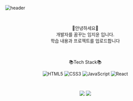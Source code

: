 <div align="left">
  
![header](https://capsule-render.vercel.app/api?type=waving&color=timeGradient&text=Welcome%20to%20Jiyoon's%20GitHub%20&animation=twinkling&fontSize=35&fontAlignY=40&fontAlign=70&height=250)

<br>

<div align="center">
  <p>
    🤍안녕하세요🤍 <br>
    개발자를 꿈꾸는 임지윤 입니다.<br>
    학습 내용과 프로젝트를 업로드합니다<br><br>
  </p>
</div>
<br />

<div align="center">
📚Tech Stack📚

![HTML5](https://img.shields.io/badge/-HTML5-E34F26?&style=flat-square&logo=html5&logoColor=white) ![CSS3](https://img.shields.io/badge/-CSS3-1572B6?&style=flat-square&logo=css3&logoColor=white) 
![JavaScript](https://img.shields.io/badge/-JavaScript-F7DF1E?&style=flat-square&logo=javascript&logoColor=white)
![React](https://img.shields.io/badge/-React-61DAFB?&style=flat-square&logo=react&logoColor=white)

<br />

  </p>
</div>

<div align="center">
  <img src="https://github-readme-stats.vercel.app/api?username=Jiyoon0612&hide=contribs,prs&show_icons=true&theme=synthwave"/>
  <img src="https://github-readme-stats.vercel.app/api/top-langs/?username=Jiyoon0612&layout=compact&theme=synthwave"/>
</div><br>

<!---
Jiyoon0612/Jiyoon0612 is a ✨ special ✨ repository because its `README.md` (this file) appears on your GitHub profile.
You can click the Preview link to take a look at your changes.
--->
